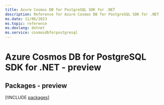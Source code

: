 ```yaml
---
title: Azure Cosmos DB for PostgreSQL SDK for .NET
description: Reference for Azure Cosmos DB for PostgreSQL SDK for .NET
ms.date: 11/06/2023
ms.topic: reference
ms.devlang: dotnet
ms.service: cosmosdbforpostgresql
---
```

# Azure Cosmos DB for PostgreSQL SDK for .NET - preview
## Packages - preview
[!INCLUDE [packages](cosmos-db-for-postgresql-index.md)]